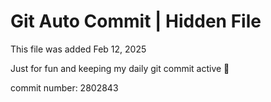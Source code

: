 # Git Auto Commit | Hidden File

This file was added Feb 12, 2025

Just for fun and keeping my daily git commit active 🤪

commit number: 2802843
